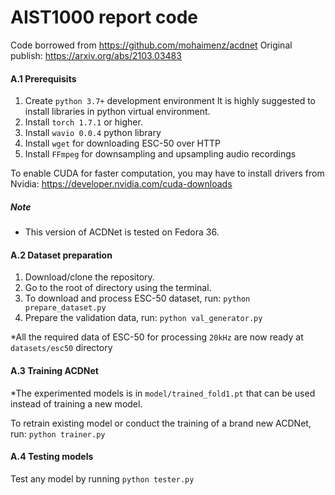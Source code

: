 # AIST1000 report code

Code borrowed from https://github.com/mohaimenz/acdnet
Original publish: https://arxiv.org/abs/2103.03483 

#### A.1 Prerequisits
1. Create `python 3.7+` development environment 
It is highly suggested to install libraries in python virtual environment.
2. Install `torch 1.7.1` or higher.
2. Install `wavio 0.0.4` python library
3. Install `wget` for downloading ESC-50 over HTTP
4. Install `FFmpeg` for downsampling and upsampling audio recordings

To enable CUDA for faster computation, you may have to install drivers from Nvidia: https://developer.nvidia.com/cuda-downloads
##### Note
* This version of ACDNet is tested on Fedora 36.

#### A.2 Dataset preparation
1. Download/clone the repository.
2. Go to the root of directory using the terminal.
3. To download and process ESC-50 dataset, run: ```python prepare_dataset.py```
4. Prepare the validation data, run: ```python val_generator.py```

*All the required data of ESC-50 for processing `20kHz` are now ready at `datasets/esc50` directory

#### A.3 Training ACDNet
*The experimented models is in `model/trained_fold1.pt` that can be used instead of training a new model.

To retrain existing model or conduct the training of a brand new ACDNet, run: ```python trainer.py```

#### A.4 Testing models
Test any model by running ```python tester.py```
